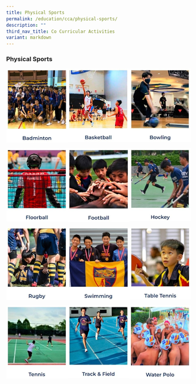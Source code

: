 ```yaml
---
title: Physical Sports
permalink: /education/cca/physical-sports/
description: ""
third_nav_title: Co Curricular Activities
variant: markdown
---
```

### **Physical Sports**

<p><a href="https://sites.google.com/moe.edu.sg/acsbrbmt/home">
<img src="/images/sports1.jpg" style="width:33%" align="left">
</a></p>

<p><a href="https://sites.google.com/moe.edu.sg/acsbrbasketball">
<img src="/images/sports2.jpg" style="width:33%" align="left">
</a></p>

<p><a href="https://sites.google.com/moe.edu.sg/bowling/home">
<img src="/images/sports3.jpg" style="width:33%" align="left">
</a></p>

<br clear="left">	

<p><a href="https://sites.google.com/moe.edu.sg/acsbr-floorball/home">
<img src="/images/sports4.jpg" style="width:33%" align="left">
</a></p>

<p><a href="https://sites.google.com/moe.edu.sg/acsbr-football/home">
<img src="/images/sports5.jpg" style="width:33%" align="left">
</a></p>

<p><a href="https://sites.google.com/moe.edu.sg/acsbr-hockey/home">
<img src="/images/sports6.jpg" style="width:33%" align="left">
</a></p>

<br clear="left">	

<p><a href="https://sites.google.com/acsbr.org/rugby">
<img src="/images/sports7.jpg" style="width:33%" align="left">
</a></p>

<p><a href="https://sites.google.com/moe.edu.sg/swimmingbarkersharks/home">
<img src="/images/sports8.jpg" style="width:33%" align="left">
</a></p>

<p><a href="https://sites.google.com/moe.edu.sg/table-tennis-cca/home">
<img src="/images/sports9.jpg" style="width:33%" align="left">
</a></p>

<br clear="left">	

<p><a href="https://sites.google.com/moe.edu.sg/acsbrtennis/home">
<img src="/images/sports10.jpg" style="width:33%" align="left">
</a></p>

<p><a href="https://sites.google.com/acsbr.org/trackfield">
<img src="/images/sports11.jpg" style="width:33%" align="left">
</a></p>

<p><a href="https://sites.google.com/moe.edu.sg/acsbr-water-polo/home">
<img src="/images/sports12.jpg" style="width:33%" align="left">
</a></p>